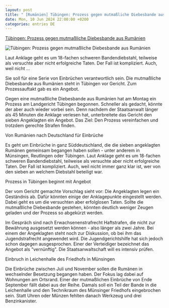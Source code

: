 ```yaml
---
layout: post
title: " [Rumänien] Tübingen: Prozess gegen mutmaßliche Diebesbande aus Rumänien"
date: Mon, 10 Jun 2024 22:00:00 +0200
categories: entries DE
---
```

[Tübingen: Prozess gegen mutmaßliche Diebesbande aus Rumänien](https://www.swr.de/swraktuell/baden-wuerttemberg/tuebingen/prozess-landgericht-bande-diebstahl-rumaenien-100.html)

![Tübingen: Prozess gegen mutmaßliche Diebesbande aus Rumänien](https://www.swr.de/swraktuell/baden-wuerttemberg/tuebingen/1718031155202%2Clandgericht-tuebingen-prozess-bande-diebstahl-100~_v-16x9@2dL_-6c42aff4e68b43c7868c3240d3ebfa29867457da.jpg)

Laut Anklage geht es um 18-fachen schweren Bandendiebstahl, teilweise als versuchte aber nicht erfolgreiche Taten. Der Fall ist kompliziert. Auch, weil nicht ...

Sie soll für eine Serie von Einbrüchen verantwortlich sein. Die mutmaßliche Diebesbande aus Rumänien steht in Tübingen vor Gericht. Zum Prozessauftakt gab es ein Angebot.

Gegen eine mutmaßliche Diebesbande aus Rumänien hat am Montag ein Prozess am Landgericht Tübingen begonnen. Schneller als gedacht, könnte der aber auch wieder vorbei sein. Denn nachdem der Staatsanwalt länger als 45 Minuten die Anklage verlesen hat, unterbreitete das Gericht den sieben Angeklagten ein Angebot. Das Ziel: Den Prozess vereinfachen und trotzdem gerechte Strafen finden.

Von Rumänien nach Deutschland für Einbrüche

Es geht um Einbrüche in ganz Süddeutschland, die die sieben angeklagten Rumänen gemeinsam begangen haben sollen - unter anderem in Münsingen, Reutlingen oder Tübingen. Laut Anklage geht es um 18-fachen schweren Bandendiebstahl, teilweise als versuchte aber nicht erfolgreiche Taten. Der Fall ist kompliziert. Auch, weil nicht immer ganz klar ist, wer von den sieben an welchem Diebstahl beteiligt war.

Prozess in Tübingen beginnt mit Angebot

Der vom Gericht gemachte Vorschlag sieht vor: Die Angeklagten legen ein Geständnis ab. Dafür könnten einige der Anklagepunkte eingestellt werden. Dabei geht es um die versuchten aber erfolglosen Taten. Sollte die mutmaßliche Diebesbande gestehen, könnten deutlich weniger Zeugen geladen und der Prozess so abgekürzt werden.

Im Gespräch sind nach Erwachsenenstrafrecht Haftstrafen, die nicht zur Bewährung ausgesetzt werden können - also länger als zwei Jahre. Bei einem der Angeklagten steht noch zur Diskussion, ob bei ihm das Jugendstrafrecht angewendet wird. Die Jugendgerichtshilfe hat sich jedoch schon dagegen ausgesprochen. Einer der Verteidiger bezeichnet das Angebot als "vernünftig". Die Staatsanwaltschaft will es intensiv prüfen.

Einbruch in Leichenhalle des Friedhofs in Münsingen

Die Einbrüche zwischen Juli und November sollen die Rumänen in wechselnder Besetzung begangen haben. Der Fokus lag dabei auf Wohnungen am Ortsrand. Einer der mutmaßlichen Einbrüche von Ende September fällt dabei aus der Reihe. Damals soll ein Teil der Bande in die Leichenhalle und den Technikraum des Münsinger Friedhofs eingebrochen sein. Statt Uhren oder Münzen fehlten danach Werkzeug und drei Benzinkanister.

